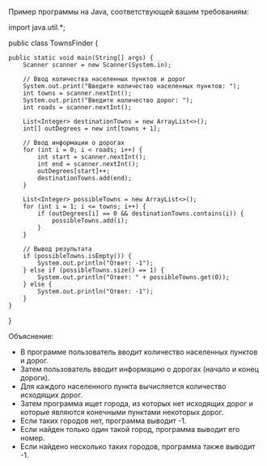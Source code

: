 Пример программы на Java, соответствующей вашим требованиям:

import java.util.*;

public class TownsFinder {

    public static void main(String[] args) {
        Scanner scanner = new Scanner(System.in);

        // Ввод количества населенных пунктов и дорог
        System.out.print("Введите количество населенных пунктов: ");
        int towns = scanner.nextInt();
        System.out.print("Введите количество дорог: ");
        int roads = scanner.nextInt();

        List<Integer> destinationTowns = new ArrayList<>();
        int[] outDegrees = new int[towns + 1];

        // Ввод информации о дорогах
        for (int i = 0; i < roads; i++) {
            int start = scanner.nextInt();
            int end = scanner.nextInt();
            outDegrees[start]++;
            destinationTowns.add(end);
        }

        List<Integer> possibleTowns = new ArrayList<>();
        for (int i = 1; i <= towns; i++) {
            if (outDegrees[i] == 0 && destinationTowns.contains(i)) {
                possibleTowns.add(i);
            }
        }

        // Вывод результата
        if (possibleTowns.isEmpty()) {
            System.out.println("Ответ: -1");
        } else if (possibleTowns.size() == 1) {
            System.out.println("Ответ: " + possibleTowns.get(0));
        } else {
            System.out.println("Ответ: -1");
        }
    }
}


Объяснение:
- В программе пользователь вводит количество населенных пунктов и дорог.
- Затем пользователь вводит информацию о дорогах (начало и конец дороги).
- Для каждого населенного пункта вычисляется количество исходящих дорог.
- Затем программа ищет города, из которых нет исходящих дорог и которые являются конечными пунктами некоторых дорог.
- Если таких городов нет, программа выводит -1.
- Если найден только один такой город, программа выводит его номер.
- Если найдено несколько таких городов, программа также выводит -1.
